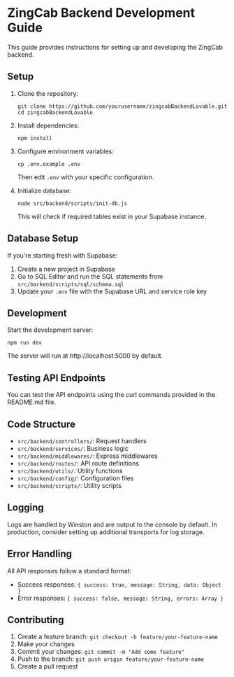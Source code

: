 
# ZingCab Backend Development Guide

This guide provides instructions for setting up and developing the ZingCab backend.

## Setup

1. Clone the repository:
   ```
   git clone https://github.com/yourusername/zingcabBackendLovable.git
   cd zingcabBackendLovable
   ```

2. Install dependencies:
   ```
   npm install
   ```

3. Configure environment variables:
   ```
   cp .env.example .env
   ```
   Then edit `.env` with your specific configuration.

4. Initialize database:
   ```
   node src/backend/scripts/init-db.js
   ```
   This will check if required tables exist in your Supabase instance.

## Database Setup

If you're starting fresh with Supabase:

1. Create a new project in Supabase
2. Go to SQL Editor and run the SQL statements from `src/backend/scripts/sql/schema.sql`
3. Update your `.env` file with the Supabase URL and service role key

## Development

Start the development server:
```
npm run dev
```

The server will run at http://localhost:5000 by default.

## Testing API Endpoints

You can test the API endpoints using the curl commands provided in the README.md file.

## Code Structure

- `src/backend/controllers/`: Request handlers
- `src/backend/services/`: Business logic
- `src/backend/middlewares/`: Express middlewares
- `src/backend/routes/`: API route definitions
- `src/backend/utils/`: Utility functions
- `src/backend/config/`: Configuration files
- `src/backend/scripts/`: Utility scripts

## Logging

Logs are handled by Winston and are output to the console by default. In production, consider setting up additional transports for log storage.

## Error Handling

All API responses follow a standard format:
- Success responses: `{ success: true, message: String, data: Object }`
- Error responses: `{ success: false, message: String, errors: Array }`

## Contributing

1. Create a feature branch: `git checkout -b feature/your-feature-name`
2. Make your changes
3. Commit your changes: `git commit -m "Add some feature"`
4. Push to the branch: `git push origin feature/your-feature-name`
5. Create a pull request
